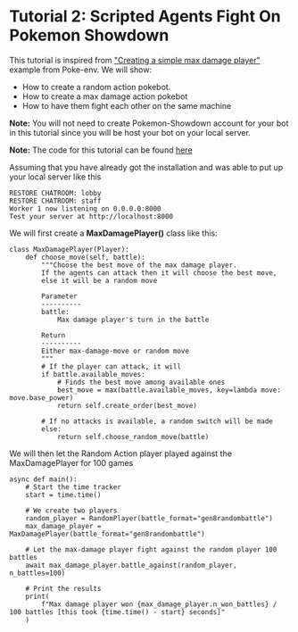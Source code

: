 # Tutorial 2: Scripted Agents Fight On Pokemon Showdown

This tutorial is inspired from ["Creating a simple max damage player"](https://poke-env.readthedocs.io/en/latest/max_damage_player.html) example from Poke-env. We will show:
- How to create a random action pokebot.
- How to create a max damage action pokebot
- How to have them fight each other on the same machine

**Note:** You will not need to create Pokemon-Showdown account for your bot in this tutorial since you will be host your bot on your local server.


**Note:** The code for this tutorial can be found [here](https://github.com/mnguyen0226/hackathon_hs/blob/main/src/tutorials/tutorials_two/max_dam_vs_random.py)



Assuming that you have already got the installation and was able to put up your local server like this

```
RESTORE CHATROOM: lobby
RESTORE CHATROOM: staff
Worker 1 now listening on 0.0.0.0:8000
Test your server at http://localhost:8000
```

We will first create a **MaxDamagePlayer()** class like this:
```
class MaxDamagePlayer(Player):
    def choose_move(self, battle):
        """Choose the best move of the max damage player.
        If the agents can attack then it will choose the best move,
        else it will be a random move

        Parameter
        ----------
        battle:
            Max damage player's turn in the battle

        Return
        ----------
        Either max-damage-move or random move
        """
        # If the player can attack, it will
        if battle.available_moves:
            # Finds the best move among available ones
            best_move = max(battle.available_moves, key=lambda move: move.base_power)
            return self.create_order(best_move)

        # If no attacks is available, a random switch will be made
        else:
            return self.choose_random_move(battle)
```

We will then let the Random Action player played against the MaxDamagePlayer for 100 games
```
async def main():
    # Start the time tracker
    start = time.time()

    # We create two players
    random_player = RandomPlayer(battle_format="gen8randombattle")
    max_damage_player = MaxDamagePlayer(battle_format="gen8randombattle")

    # Let the max-damage player fight against the random player 100 battles
    await max_damage_player.battle_against(random_player, n_battles=100)

    # Print the results
    print(
        f"Max damage player won {max_damage_player.n_won_battles} / 100 battles [this took {time.time() - start} seconds]"
    )
```

